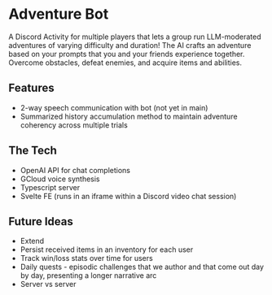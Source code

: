 # Adventure Bot

A Discord Activity for multiple players that lets a group run LLM-moderated adventures of varying difficulty and duration! The AI crafts an adventure based on your prompts that you and your friends experience together. Overcome obstacles, defeat enemies, and acquire items and abilities.

## Features

- 2-way speech communication with bot (not yet in main)
- Summarized history accumulation method to maintain adventure coherency across multiple trials

## The Tech

- OpenAI API for chat completions
- GCloud voice synthesis
- Typescript server
- Svelte FE (runs in an iframe within a Discord video chat session)

## Future Ideas

- Extend 
- Persist received items in an inventory for each user
- Track win/loss stats over time for users
- Daily quests - episodic challenges that we author and that come out day by day, presenting a longer narrative arc
- Server vs server

